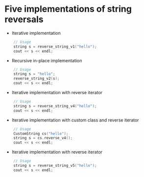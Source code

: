 Five implementations of string reversals
========================================

- Iterative implementation

```cpp
    // Usage
    string s = reverse_string_v1("hello");
    cout << s << endl;
```

- Recursive in-place implementation

```cpp
    // Usage
    string s = "hello";
    reverse_string_v2(s);
    cout << s << endl;
```

- Iterative implementation with reverse iterator

```cpp
    // Usage
    string s = reverse_string_v4("hello");
    cout << s << endl;
```

- Iterative implementation with custom class and reverse iterator

``` cpp
    // Usage
    CustomString cs("hello");
    string s = cs.reverse_v4();
    cout << s << endl;
```

- Iterative implementation with reverse iterator

```cpp
    // Usage
    string s = reverse_string_v5("hello");
    cout << s << endl;
```